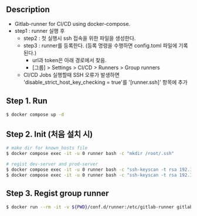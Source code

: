 ## Description

- Gitlab-runner for CI/CD using docker-compose.
- step1 : runner 실행 후 
  - step2 : 첫 실행시 ssh 접속을 위한 파일을 생성한다.
  - step3 : runner를 등록한다. (등록 명령을 수행하면 config.toml 파일에 기록된다.)
    - url과 token은 아래 경로에서 찾음.
    - [그룹] > Settings > CI/CD > Runners > Group runners
  - CI/CD Jobs 실행할때 SSH 오류가 발생하면 'disable_strict_host_key_checking = true'를 '[runner.ssh]' 항목에 추가

## Step 1. Run
```bash
$ docker compose up -d 
```

## Step 2. Init (처음 설치 시)
```bash
# make dir for known_hosts file
$ docker compose exec -it -u 0 runner bash -c "mkdir /root/.ssh"

# regist dev-server and prod-server
$ docker compose exec -it -u 0 runner bash -c "ssh-keyscan -t rsa 192.168.35.11 >> ~/.ssh/known_hosts"
$ docker compose exec -it -u 0 runner bash -c "ssh-keyscan -t rsa 192.168.35.14 >> ~/.ssh/known_hosts"
```

## Step 3. Regist group runner
```bash
$ docker run --rm -it -v ${PWD}/conf.d/runner:/etc/gitlab-runner gitlab/gitlab-runner register
```
